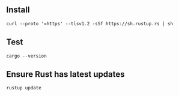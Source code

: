 ## Install 

```
curl --proto '=https' --tlsv1.2 -sSf https://sh.rustup.rs | sh
```

## Test

```
cargo --version
```

## Ensure Rust has latest updates
```
rustup update
```